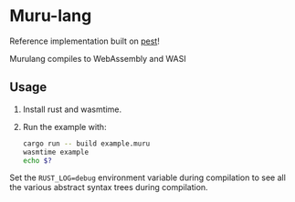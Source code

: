 # Muru-lang

Reference implementation built on [pest](https://github.com/pest-parser/pest)!

Murulang compiles to WebAssembly and WASI

## Usage

1. Install rust and wasmtime.
1. Run the example with:

    ```sh
    cargo run -- build example.muru
    wasmtime example
    echo $?
    ```

Set the `RUST_LOG=debug` environment variable during compilation to see all the various abstract syntax trees during compilation.
